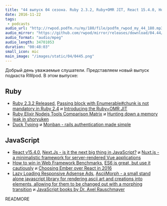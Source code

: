 ```yaml
---
title: "44 выпуск 04 сезона. Ruby 2.3.2, Ruby+OMR JIT, React 15.4.0, How to win in Web Framework Benchmarks, AsciiMorph и прочее"
date: 2016-11-22
tags:
 - podcasts
audio_url: "http://rwpod.podfm.ru/my/180/file/podfm_rwpod_my_44_180.mp3"
audio_mirror: "https://github.com/rwpod/mirror/releases/download/04.44/0444.mp3"
audio_format: "audio/mpeg"
audio_length: 34701053
duration: "00:48:03"
small_icon: mic
main_image: "/images/static/04/0445.png"
---
```


Добрый день уважаемые слушатели. Представляем новый выпуск подкаста RWpod. В этом выпуске:

## Ruby

 - [Ruby 2.3.2 Released](https://www.ruby-lang.org/en/news/2016/11/15/ruby-2-3-2-released/), [Passing block with Enumerable#chunk is not mandatory in Ruby 2.4](http://blog.bigbinary.com/2016/11/21/passing-block-with-enumerable-chunk-is-not-mandatory-in-ruby-2-4.html) и [Introducing the Ruby+OMR JIT](https://developer.ibm.com/open/2016/11/18/introducing-ruby-jit/)
 - [Ruby Elixir Nodejs Tools Comparison Matrix](https://blog.gitresolve.com/ruby-elixir-nodejs-tools-comparison-matrix-316e278793f9) и [Hunting down a memory leak in shoryuken](http://blog.bigbinary.com/2016/11/15/hunting-down-a-memory-leak-in-shoryuken.html)
 - [Duck Typing](https://bluespot.io/2016/11/21/duck-typing.html) и [Monban - rails authentication made simple](https://github.com/halogenandtoast/monban)

## JavaScript

 - [React v15.4.0](https://facebook.github.io/react/blog/2016/11/16/react-v15.4.0.html), [Next.Js - is it the next big thing in JavaScript?](https://medium.com/javascript-mantra/next-js-53e9cf4da5af) и [Nuxt.js - a minimalistic framework for server-rendered Vue applications](https://github.com/nuxt/nuxt.js)
 - [How to win in Web Framework Benchmarks](https://medium.com/@localvoid/how-to-win-in-web-framework-benchmarks-8bc31af76ce7), [ES6 is great, but use it cautiously](https://medium.com/@sAbakumoff/es6-is-great-until-its-not-f398339d0af6) и [Choosing Ember over React in 2016](https://blog.instant2fa.com/choosing-ember-over-react-in-2016-41a2e7fd341)
 - [Lazy Loading Responsive Adsense Ads](https://css-tricks.com/lazy-loading-responsive-adsense-ads/), [AsciiMorph - a small stand alone javascript library for rendering ascii art and creations into elements, allowing for them to be changed out with a morphing transition](https://github.com/tholman/ascii-morph) и [JavaScript books by Dr. Axel Rauschmayer](http://exploringjs.com/)


READMORE

